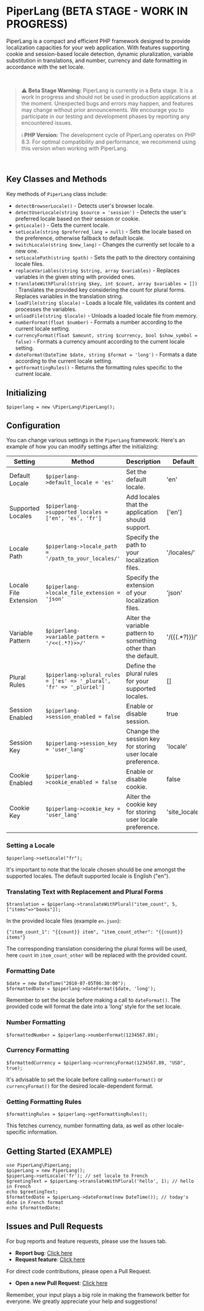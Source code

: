 # PiperLang (BETA STAGE - WORK IN PROGRESS)
PiperLang is a compact and efficient PHP framework designed to provide localization capacities for your web application. With features supporting cookie and session-based locale detection, dynamic pluralization, variable substitution in translations, and number, currency and date formatting in accordance with the set locale.

<br>

> :warning: **Beta Stage Warning:** PiperLang is currently in a Beta stage. It is a work in progress and should not be used in production applications at the moment. Unexpected bugs and errors may happen, and features may change without prior announcements. We encourage you to participate in our testing and development phases by reporting any encountered issues.
>
> :information_source: **PHP Version:** The development cycle of PiperLang operates on PHP 8.3. For optimal compatibility and performance, we recommend using this version when working with PiperLang.

<br>

## Key Classes and Methods
Key methods of `PiperLang` class include:

* `detectBrowserLocale()` - Detects user's browser locale.
* `detectUserLocale(string $source = 'session')` - Detects the user's preferred locale based on their session or cookie.
* `getLocale()` - Gets the current locale.
* `setLocale(string $preferred_lang = null)` - Sets the locale based on the preference, otherwise fallback to default locale.
* `switchLocale(string $new_lang)` - Changes the currently set locale to a new one.
* `setLocalePath(string $path)` - Sets the path to the directory containing locale files.
* `replaceVariables(string $string, array $variables)` - Replaces variables in the given string with provided ones.
* `translateWithPlural(string $key, int $count, array $variables = [])` : Translates the provided key considering the count for plural forms. Replaces variables in the translation string.
* `loadFile(string $locale)` - Loads a locale file, validates its content and processes the variables.
* `unloadFile(string $locale)` - Unloads a loaded locale file from memory.
* `numberFormat(float $number)` - Formats a number according to the current locale setting.
* `currencyFormat(float $amount, string $currency, bool $show_symbol = false)` - Formats a currency amount according to the current locale setting.
* `dateFormat(DateTime $date, string $format = 'long')` - Formats a date according to the current locale setting.
* `getFormattingRules()` - Returns the formatting rules specific to the current locale.

## Initializing
```$piperlang = new \PiperLang\PiperLang();```

## Configuration
You can change various settings in the `PiperLang` framework. Here's an example of how you can modify settings after the initializing:

| Setting               | Method                                                               | Description                                                     | Default       |
|-----------------------|----------------------------------------------------------------------|-----------------------------------------------------------------|---------------|
| Default Locale        | `$piperlang->default_locale = 'es'`                                  | Set the default locale.                                         | 'en'          |
| Supported Locales     | `$piperlang->supported_locales = ['en', 'es', 'fr']`                 | Add locales that the application should support.                | ['en']        |
| Locale Path           | `$piperlang->locale_path = '/path_to_your_locales/'`                 | Specify the path to your localization files.                    | '/locales/'   |
| Locale File Extension | `$piperlang->locale_file_extension = 'json'`                         | Specify the extension of your localization files.               | 'json'        |
| Variable Pattern      | `$piperlang->variable_pattern = '/<<(.*?)>>/'`                       | Alter the variable pattern to something other than the default. | '/{{(.*?)}}/' |
| Plural Rules          | `$piperlang->plural_rules = ['es' => '_plural', 'fr' => '_pluriel']` | Define the plural rules for your supported locales.             | []            |
| Session Enabled       | `$piperlang->session_enabled = false`                                | Enable or disable session.                                      | true          |
| Session Key           | `$piperlang->session_key = 'user_lang'`                              | Change the session key for storing user locale preference.      | 'locale'      |
| Cookie Enabled        | `$piperlang->cookie_enabled = false`                                 | Enable or disable cookie.                                       | false         |
| Cookie Key            | `$piperlang->cookie_key = 'user_lang'`                               | Alter the cookie key for storing user locale preference.        | 'site_locale' |

### Setting a Locale
```$piperlang->setLocale("fr");```

It's important to note that the locale chosen should be one amongst the supported locales. The default supported locale is English ("en").

### Translating Text with Replacement and Plural Forms
```$translation = $piperlang->translateWithPlural("item_count", 5, ["items"=>"books"]);```

In the provided locale files (example `en.json`):

    {"item_count_1": "{{count}} item", "item_count_other": "{{count}} items"}

The corresponding translation considering the plural forms will be used, here `count` in `item_count_other` will be replaced with the provided count.

### Formatting Date
```$date = new DateTime("2010-07-05T06:30:00");``` <br>
```$formattedDate = $piperlang->dateFormat($date, 'long');```

Remember to set the locale before making a call to `dateFormat()`. The provided code will format the date into a 'long' style for the set locale.

### Number Formatting
```$formattedNumber = $piperlang->numberFormat(1234567.89);```

### Currency Formatting
```$formattedCurrency = $piperlang->currencyFormat(1234567.89, "USD", true);```

It's advisable to set the locale before calling `numberFormat()` or `currencyFormat()` for the desired locale-dependent format.

### Getting Formatting Rules
```$formattingRules = $piperlang->getFormattingRules();```

This fetches currency, number formatting data, as well as other locale-specific information.

## Getting Started (EXAMPLE)
```use PiperLang\PiperLang;``` <br>
```$piperLang = new PiperLang();``` <br>
```$piperLang->setLocale('fr'); // set locale to French``` <br>
```$greetingText = $piperLang->translateWithPlural('hello', 1); // hello in French``` <br>
```echo $greetingText;``` <br>
```$formattedDate = $piperLang->dateFormat(new DateTime()); // today's date in French format``` <br>
```echo $formattedDate;```


## Issues and Pull Requests

For bug reports and feature requests, please use the Issues tab.

* **Report bug**: [Click here](https://github.com/JacobJoergensen/PiperLang/issues/)
* **Request feature**: [Click here](https://github.com/JacobJoergensen/PiperLang/issues/)

For direct code contributions, please open a Pull Request.

* **Open a new Pull Request**: [Click here](https://github.com/JacobJoergensen/PiperLang/compare)

Remember, your input plays a big role in making the framework better for everyone. We greatly appreciate your help and suggestions!

<br>
